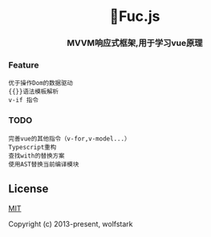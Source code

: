 <h1 align="center">Fuc.js</h1>
<h3 align="center">MVVM响应式框架,用于学习vue原理</h3>

### Feature
```
优于操作Dom的数据驱动
{{}}语法模板解析
v-if 指令
```
### TODO
```
完善vue的其他指令（v-for,v-model...）
Typescript重构
查找with的替换方案
使用AST替换当前编译模块
```
## License

[MIT](http://opensource.org/licenses/MIT)

Copyright (c) 2013-present, wolfstark

